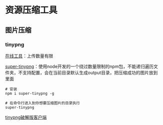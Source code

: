 # 资源压缩工具

## 图片压缩

### tinypng

[在线工具](https://tinypng.com/)：上传数量有限

[super-tinypng](https://github.com/zhanyuzhang/super-tinypng)：使用node开发的一个绕过数量限制的npm包，不能递归遍历文件夹，不支持配置，会在当前目录默认生成output目录，把压缩成功的图片放到里面

```shell
# 安装
npm i super-tinypng -g

# 在命令行进入到你想要压缩图片的目录执行
super-tinypng
```

[tinypng破解版客户端](https://github.com/focusbe/tinypngjs)
